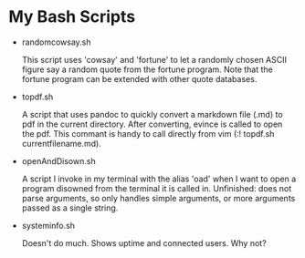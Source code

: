 # My Bash Scripts

* randomcowsay.sh

	This script uses 'cowsay' and 'fortune' to let a randomly chosen ASCII figure say a random quote from the fortune program. Note that the fortune program can be extended with other quote databases.

* topdf.sh 

	A script that uses pandoc to quickly convert a markdown file (.md) to pdf in the current directory. After converting, evince is called to open the pdf. This commant is handy to call directly from vim (:! topdf.sh currentfilename.md).

* openAndDisown.sh

	A script I invoke in my terminal with the alias 'oad' when I want to open a program disowned from the terminal it is called in. Unfinished: does not parse arguments, so only handles simple arguments, or more arguments passed as a single string.

* systeminfo.sh

	Doesn't do much. Shows uptime and connected users. Why not?
